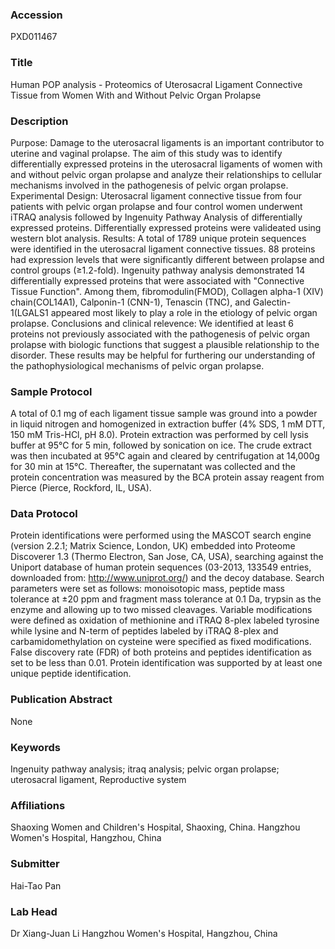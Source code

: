 ### Accession
PXD011467

### Title
Human POP analysis -  Proteomics of Uterosacral Ligament Connective Tissue from Women With and Without Pelvic Organ Prolapse

### Description
Purpose:  Damage to the uterosacral ligaments is an important contributor to uterine and vaginal prolapse.  The aim of this study was to identify differentially expressed proteins in the uterosacral ligaments of women with and without pelvic organ prolapse and analyze their relationships to cellular mechanisms involved in the pathogenesis of pelvic organ prolapse.   Experimental Design:  Uterosacral ligament connective tissue from four patients with pelvic organ prolapse and four control women underwent iTRAQ analysis followed by Ingenuity Pathway Analysis of differentially expressed proteins.  Differentially expressed proteins were valideated using western blot analysis.   Results:  A total of 1789 unique protein sequences were identified in the uterosacral ligament connective tissues.  88 proteins had expression levels that were significantly different between prolapse and control groups (≥1.2-fold). Ingenuity pathway analysis demonstrated 14 differentially expressed proteins that were associated with "Connective Tissue Function". Among them, fibromodulin(FMOD), Collagen alpha-1 (XIV) chain(COL14A1), Calponin-1 (CNN-1), Tenascin (TNC), and Galectin-1(LGALS1 appeared most likely to play a role in the etiology of pelvic organ prolapse.  Conclusions and clinical relevence:  We identified at least 6 proteins not previously associated with the pathogenesis of pelvic organ prolapse with biologic functions that suggest a plausible relationship to the disorder.  These results may be helpful for furthering our understanding of the  pathophysiological mechanisms of pelvic organ prolapse.

### Sample Protocol
A total of 0.1 mg of each ligament tissue sample was ground into a powder in liquid nitrogen and homogenized in extraction buffer (4% SDS, 1 mM DTT, 150 mM Tris-HCl, pH 8.0). Protein extraction was performed by cell lysis buffer at 95℃ for 5 min, followed by sonication on ice. The crude extract was then incubated at 95℃ again and cleared by centrifugation at 14,000g for 30 min at 15℃. Thereafter, the supernatant was collected and the protein concentration was measured by the BCA protein assay reagent from Pierce (Pierce, Rockford, IL, USA).

### Data Protocol
Protein identifications were performed using the MASCOT search engine (version 2.2.1; Matrix Science, London, UK) embedded into Proteome Discoverer 1.3 (Thermo Electron, San Jose, CA, USA), searching against the Uniport database of human protein sequences (03-2013, 133549 entries, downloaded from: http://www.uniprot.org/) and the decoy database. Search parameters were set as follows: monoisotopic mass, peptide mass tolerance at ±20 ppm and fragment mass tolerance at 0.1 Da, trypsin as the enzyme and allowing up to two missed cleavages. Variable modifications were defined as oxidation of methionine and iTRAQ 8-plex labeled tyrosine while lysine and N-term of peptides labeled by iTRAQ 8-plex and carbamidomethylation on cysteine were specified as fixed modifications. False discovery rate (FDR) of both proteins and peptides identification as set to be less than 0.01. Protein identification was supported by at least one unique peptide identification.

### Publication Abstract
None

### Keywords
Ingenuity pathway analysis; itraq analysis; pelvic organ prolapse; uterosacral ligament, Reproductive system

### Affiliations

Shaoxing Women and Children's Hospital, Shaoxing, China.
Hangzhou Women's Hospital, Hangzhou, China

### Submitter
Hai-Tao Pan

### Lab Head
Dr Xiang-Juan Li
Hangzhou Women's Hospital, Hangzhou, China


